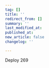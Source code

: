 ```yaml
---
tag: []
title: ''
redirect_from: []
summary: ''
last_modified_at: 
published_at: 
new_article: false
changelog: ''

---
```

Deploy 269